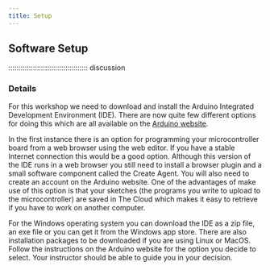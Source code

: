 ```yaml
---
title: Setup
---
```



## Software Setup

::::::::::::::::::::::::::::::::::::::: discussion

### Details

For this workshop we need to download and install the Arduino Integrated Development Environment (IDE). There are now quite few different options for doing this which are all available on the [Arduino website](https://www.arduino.cc/en/software).

In the first instance there is an option for programming your microcontroller board from a web browser using the web editor. If you have a stable Internet connection this would be a good option. Although this version of the IDE runs in a web browser you still need to install a browser plugin and a small software component called the Create Agent. You will also need to create an account on the Arduino website. One of the advantages of make use of this option is that your sketches (the programs you write to upload to the microcontroller) are saved in The Cloud which makes it easy to retrieve if you have to work on another computer.

For the Windows operating system you can download the IDE as a zip file, an exe file or you can get it from the Windows app store. There are also installation packages to be downloaded if you are using Linux or MacOS. Follow the instructions on the Arduino website for the option you decide to select. Your instructor should be able to guide you in your decision.


